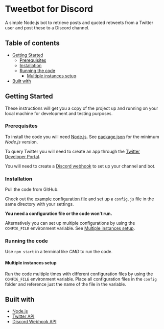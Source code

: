 # Tweetbot for Discord
A simple Node.js bot to retrieve posts and quoted retweets from a Twitter user and post these to a Discord channel.

## Table of contents
* [Getting Started](#getting-started)
    * [Prerequisites](#prerequisites)
    * [Installation](#installation)
    * [Running the code](#running-the-code)
      * [Multiple instances setup](#multiple-instances-setup)
* [Built with](#built-with)

## Getting Started
These instructions will get you a copy of the project up and running on your local machine for development and testing purposes.

### Prerequisites
To install the code you will need [Node.js](https://nodejs.org/en/).
See [package.json](package.json) for the minimum _Node.js_ version.

To query Twitter you will need to create an app through the [Twitter Developer Portal](https://developer.twitter.com/en/portal/dashboard).

You will need to create a [Discord webhook](https://support.discord.com/hc/en-us/articles/228383668-Intro-to-Webhooks)
to set up your channel and bot.

### Installation
Pull the code from GitHub.

Check out the [example configuration file](./src/config/example.js) and set up a `config.js` file in the same directory with your settings.

**You need a configuration file or the code won't run.**

Alternatively you can set up multiple configurations by using the `CONFIG_FILE` environment variable.
See [Multiple instances setup](#multiple-instances-setup).

### Running the code
Use `npm start` in a terminal like _CMD_ to run the code.

#### Multiple instances setup
Run the code multiple times with different configuration files by using the `CONFIG_FILE` environment variable.
Place all configuration files in the `config` folder and reference just the name of the file in the variable.

## Built with
* [Node.js](https://nodejs.org/en/)
* [Twitter API](https://developer.twitter.com/en/docs/twitter-api)
* [Discord Webhook API](https://discord.com/developers/docs/resources/webhook)

